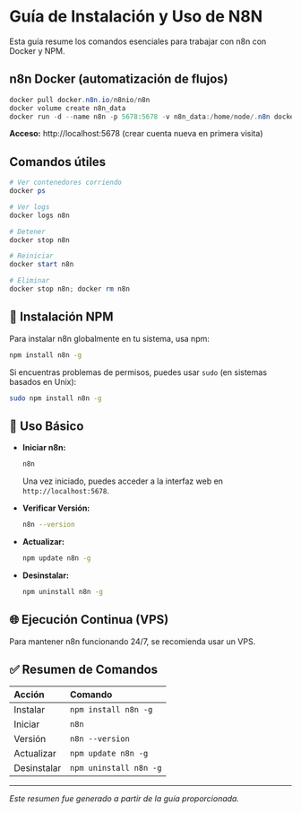 # Guía de Instalación y Uso de N8N

Esta guía resume los comandos esenciales para trabajar con n8n con Docker y NPM.

## n8n Docker (automatización de flujos)

```powershell
docker pull docker.n8n.io/n8nio/n8n
docker volume create n8n_data
docker run -d --name n8n -p 5678:5678 -v n8n_data:/home/node/.n8n docker.n8n.io/n8nio/n8n
```

**Acceso:** http://localhost:5678 (crear cuenta nueva en primera visita)

## Comandos útiles

```powershell
# Ver contenedores corriendo
docker ps

# Ver logs
docker logs n8n

# Detener
docker stop n8n

# Reiniciar
docker start n8n

# Eliminar
docker stop n8n; docker rm n8n
```

## 🔧 Instalación NPM

Para instalar n8n globalmente en tu sistema, usa npm:

```bash
npm install n8n -g
```

Si encuentras problemas de permisos, puedes usar `sudo` (en sistemas basados en Unix):

```bash
sudo npm install n8n -g
```

## 🚀 Uso Básico

*   **Iniciar n8n:**
    ```bash
    n8n
    ```
    Una vez iniciado, puedes acceder a la interfaz web en `http://localhost:5678`.

*   **Verificar Versión:**
    ```bash
    n8n --version
    ```

*   **Actualizar:**
    ```bash
    npm update n8n -g
    ```

*   **Desinstalar:**
    ```bash
    npm uninstall n8n -g
    ```

## 🌐 Ejecución Continua (VPS)

Para mantener n8n funcionando 24/7, se recomienda usar un VPS.

## ✅ Resumen de Comandos

| Acción | Comando |
| :--- | :--- |
| Instalar | `npm install n8n -g` |
| Iniciar | `n8n` |
| Versión | `n8n --version` |
| Actualizar | `npm update n8n -g` |
| Desinstalar | `npm uninstall n8n -g` |

---
*Este resumen fue generado a partir de la guía proporcionada.*
